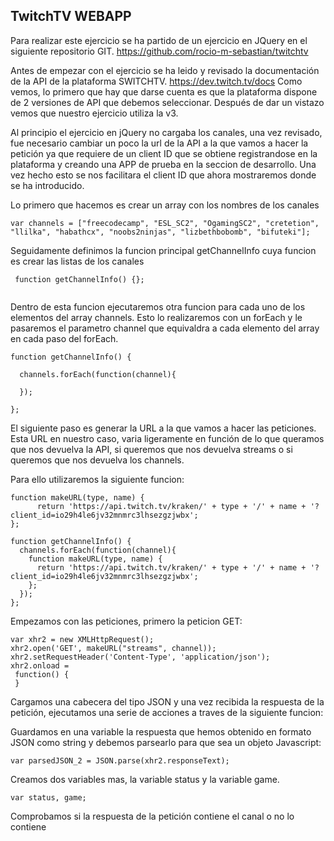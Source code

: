 ## TwitchTV WEBAPP 

Para realizar este ejercicio se ha partido de un ejercicio en JQuery en el siguiente repositorio GIT.
https://github.com/rocio-m-sebastian/twitchtv

Antes de empezar con el ejercicio se ha leido y revisado la documentación de la API de la plataforma SWITCHTV.
https://dev.twitch.tv/docs
Como vemos, lo primero que hay que darse cuenta es que la plataforma dispone de 2 versiones de API que debemos seleccionar. Después de dar un vistazo vemos que nuestro ejercicio utiliza la v3.

Al principio el ejercicio en jQuery no cargaba los canales, una vez revisado, fue necesario cambiar un poco la url de la API a la que vamos a hacer la petición ya que requiere de un client ID que se obtiene registrandose en la plataforma y creando una APP de prueba en la seccion de desarrollo. Una vez hecho esto se nos facilitara el client ID que ahora mostraremos donde se ha introducido.

Lo primero que hacemos es crear un array con los nombres de los canales

```
var channels = ["freecodecamp", "ESL_SC2", "OgamingSC2", "cretetion", "llilka", "habathcx", "noobs2ninjas", "lizbethbobomb", "bifuteki"];

```

Seguidamente definimos la funcion principal getChannelInfo cuya funcion es crear las listas de los canales

```
 function getChannelInfo() {};
 
```

Dentro de esta funcion ejecutaremos otra funcion para cada uno de los elementos del array channels. Esto lo realizaremos con un forEach y le pasaremos el parametro channel que equivaldra a cada elemento del array en cada paso del forEach.

```
function getChannelInfo() {

  channels.forEach(function(channel){
    
  });

};

```

El siguiente paso es generar la URL a la que vamos a hacer las peticiones. Esta URL en nuestro caso, varia ligeramente en función de lo que queramos que nos devuelva la API, si queremos que nos devuelva streams o si queremos que nos devuelva los channels.

Para ello utilizaremos la siguiente funcion:

```
function makeURL(type, name) {
      return 'https://api.twitch.tv/kraken/' + type + '/' + name + '?client_id=io29h4le6jv32mnmrc3lhsezgzjwbx';
};
```

```
function getChannelInfo() {
  channels.forEach(function(channel){
    function makeURL(type, name) {
      return 'https://api.twitch.tv/kraken/' + type + '/' + name + '?client_id=io29h4le6jv32mnmrc3lhsezgzjwbx';
    };
  });
};

```

Empezamos con las peticiones, primero la peticion GET:

    var xhr2 = new XMLHttpRequest();
    xhr2.open('GET', makeURL("streams", channel));
    xhr2.setRequestHeader('Content-Type', 'application/json');
    xhr2.onload = 
     function() {
     }
     
Cargamos una cabecera del tipo JSON y una vez recibida la respuesta de la petición, ejecutamos una serie de acciones a traves de la siguiente funcion:

Guardamos en una variable la respuesta que hemos obtenido en formato JSON como string y debemos parsearlo para que sea un objeto Javascript:

    var parsedJSON_2 = JSON.parse(xhr2.responseText);
     
Creamos dos variables mas, la variable status y la variable game.

    var status, game;

Comprobamos si la respuesta de la petición contiene el canal o no lo contiene



